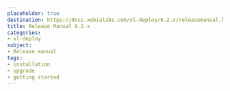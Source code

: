 ```yaml
---
placeholder: true
destination: https://docs.xebialabs.com/xl-deploy/6.2.x/releasemanual.html
title: Release Manual 6.2.x
categories:
- xl-deploy
subject:
- Release manual
tags:
- installation
- upgrade
- getting started
---
```


